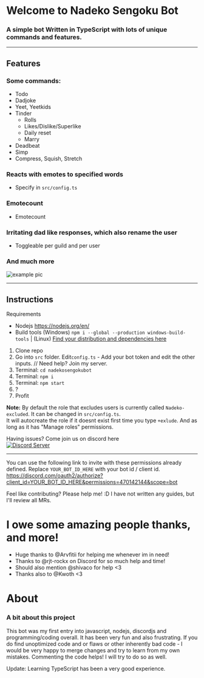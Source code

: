 #  Welcome to Nadeko Sengoku Bot

### A simple bot Written in TypeScript with lots of unique commands and features.
***
## Features
### Some commands:
  * Todo
  * Dadjoke
  * Yeet, Yeetkids
  * Tinder
    * Rolls
    * Likes/Dislike/Superlike
    * Daily reset
    * Marry
  * Deadbeat
  * Simp
  * Compress, Squish, Stretch
### Reacts with emotes to specified words
  * Specify in `src/config.ts`
### Emotecount
  * Emotecount
### Irritating dad like responses, which also rename the user
  * Toggleable per guild and per user
### And much more

<img src="https://i.imgur.com/WsMAKPB.png" title="example" alt="example pic"/>

***
## Instructions
Requirements
* Nodejs https://nodejs.org/en/
* Build tools (Windows) `npm i --global --production windows-build-tools` | (Linux) <a href="https://github.com/Automattic/node-canvas/wiki/Installation:-Fedora-and-other-RPM-based-distributions"> Find your distribution and dependencies here </a> 

1. Clone repo
1. Go into `src` folder. Edit`config.ts` - Add your bot token and edit the other inputs. // Need help? Join my server. 
1. Terminal: `cd nadekosengokubot`
1. Terminal: `npm i`
1. Terminal: `npm start`
1. ?
1. Profit

**Note:** 
By default the role that excludes users is currently called `Nadeko-excluded`. It can be changed in `src/config.ts`.              
It will autocreate the role if it doesnt exist first time you type `+exlude`. And as long as it has "Manage roles" permissions.  

Having issues? Come join us on discord here                                                                                    
<a href="https://discord.gg/msNtTYV">
<img src="https://discordapp.com/api/guilds/414099963841216512/embed.png?style=banner2" title="Discord Server"/>
</a>
***
                                                         
You can use the following link to invite with these permissions already defined. Replace `YOUR_BOT_ID_HERE` with your bot id / client id.
https://discord.com/oauth2/authorize?client_id=YOUR_BOT_ID_HERE&permissions=470142144&scope=bot

Feel like contributing? Please help me! :D I have not written any guides, but I'll review all MRs.

# I owe some amazing people thanks, and more!
- Huge thanks to @Arvfitii for helping me whenever im in need!
- Thanks to @rjt-rockx on Discord for so much help and time!
- Should also mention @shivaco for help <3
- Thanks also to @Kwoth <3

# About
### A bit about this project
This bot was my first entry into javascript, nodejs, discordjs and programming/coding overall. It has been very fun and also frustrating. If you do find unoptimized code and or flaws or other inherently bad code - I would be very happy to merge changes and try to learn from my own mistakes. Commenting the code helps! I will try to do so as well.

Update: Learning TypeScript has been a very good experience.